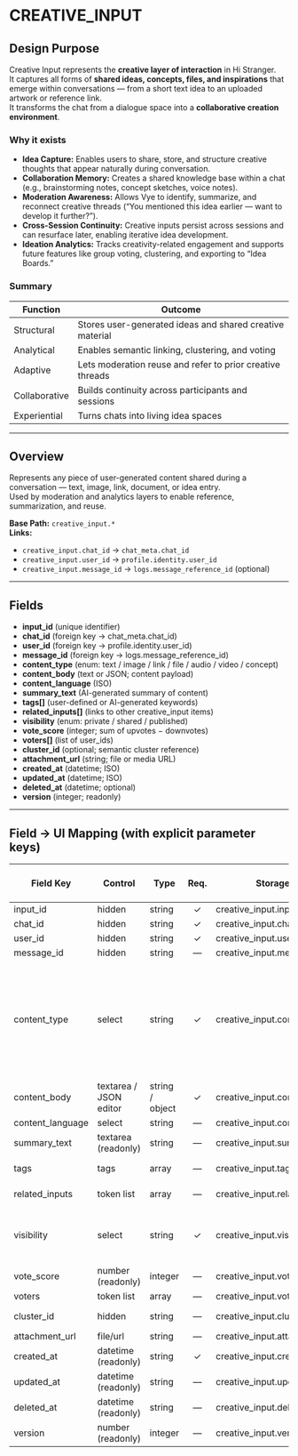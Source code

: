 # CREATIVE_INPUT

## Design Purpose
Creative Input represents the **creative layer of interaction** in Hi Stranger.  
It captures all forms of **shared ideas, concepts, files, and inspirations** that emerge within conversations — from a short text idea to an uploaded artwork or reference link.  
It transforms the chat from a dialogue space into a **collaborative creation environment**.

### Why it exists
- **Idea Capture:** Enables users to share, store, and structure creative thoughts that appear naturally during conversation.  
- **Collaboration Memory:** Creates a shared knowledge base within a chat (e.g., brainstorming notes, concept sketches, voice notes).  
- **Moderation Awareness:** Allows Vye to identify, summarize, and reconnect creative threads (“You mentioned this idea earlier — want to develop it further?”).  
- **Cross-Session Continuity:** Creative inputs persist across sessions and can resurface later, enabling iterative idea development.  
- **Ideation Analytics:** Tracks creativity-related engagement and supports future features like group voting, clustering, and exporting to “Idea Boards.”

### Summary
| Function | Outcome |
|-----------|----------|
| Structural | Stores user-generated ideas and shared creative material |
| Analytical | Enables semantic linking, clustering, and voting |
| Adaptive | Lets moderation reuse and refer to prior creative threads |
| Collaborative | Builds continuity across participants and sessions |
| Experiential | Turns chats into living idea spaces |

---

## Overview
Represents any piece of user-generated content shared during a conversation — text, image, link, document, or idea entry.  
Used by moderation and analytics layers to enable reference, summarization, and reuse.

**Base Path:** `creative_input.*`  
**Links:**  
- `creative_input.chat_id` → `chat_meta.chat_id`  
- `creative_input.user_id` → `profile.identity.user_id`  
- `creative_input.message_id` → `logs.message_reference_id` (optional)

---

## Fields
- **input_id** (unique identifier)
- **chat_id** (foreign key → chat_meta.chat_id)
- **user_id** (foreign key → profile.identity.user_id)
- **message_id** (foreign key → logs.message_reference_id)
- **content_type** (enum: text / image / link / file / audio / video / concept)
- **content_body** (text or JSON; content payload)
- **content_language** (ISO)
- **summary_text** (AI-generated summary of content)
- **tags[]** (user-defined or AI-generated keywords)
- **related_inputs[]** (links to other creative_input items)
- **visibility** (enum: private / shared / published)
- **vote_score** (integer; sum of upvotes − downvotes)
- **voters[]** (list of user_ids)
- **cluster_id** (optional; semantic cluster reference)
- **attachment_url** (string; file or media URL)
- **created_at** (datetime; ISO)
- **updated_at** (datetime; ISO)
- **deleted_at** (datetime; optional)
- **version** (integer; readonly)

---

## Field → UI Mapping (with explicit parameter keys)

| Field Key | Control | Type | Req. | Storage Path | Options / Enum (key = label) |
|---|---|---|:--:|---|---|
| input_id | hidden | string | ✓ | creative_input.input_id | — |
| chat_id | hidden | string | ✓ | creative_input.chat_id | — |
| user_id | hidden | string | ✓ | creative_input.user_id | — |
| message_id | hidden | string | — | creative_input.message_id | — |
| content_type | select | string | ✓ | creative_input.content_type | `text = "Text"<br>image = "Image"<br>link = "Link"<br>file = "File"<br>audio = "Audio"<br>video = "Video"<br>concept = "Concept"` |
| content_body | textarea / JSON editor | string / object | ✓ | creative_input.content_body | payload |
| content_language | select | string | — | creative_input.content_language | ISO |
| summary_text | textarea (readonly) | string | — | creative_input.summary_text | AI-generated summary |
| tags | tags | array<string> | — | creative_input.tags | free / AI-generated |
| related_inputs | token list | array<string> | — | creative_input.related_inputs | other input_ids |
| visibility | select | string | ✓ | creative_input.visibility | `private = "Private"<br>shared = "Shared"<br>published = "Published"` |
| vote_score | number (readonly) | integer | — | creative_input.vote_score | calculated |
| voters | token list | array<string> | — | creative_input.voters | user ids |
| cluster_id | hidden | string | — | creative_input.cluster_id | cluster reference |
| attachment_url | file/url | string | — | creative_input.attachment_url | asset URL |
| created_at | datetime (readonly) | string | ✓ | creative_input.created_at | ISO |
| updated_at | datetime (readonly) | string | — | creative_input.updated_at | ISO |
| deleted_at | datetime (readonly) | string | — | creative_input.deleted_at | ISO |
| version | number (readonly) | integer | — | creative_input.version | schema version |